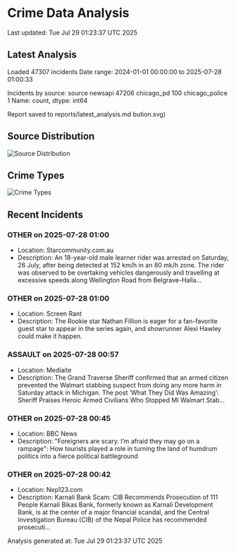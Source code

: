 # Crime Data Analysis
Last updated: Tue Jul 29 01:23:37 UTC 2025

## Latest Analysis

Loaded 47307 incidents
Date range: 2024-01-01 00:00:00 to 2025-07-28 01:00:33

Incidents by source:
source
newsapi           47206
chicago_pd          100
chicago_police        1
Name: count, dtype: int64

Report saved to reports/latest_analysis.md
bution.svg)

## Source Distribution
![Source Distribution](images/source_distribution.svg)

## Crime Types
![Crime Types](images/crime_types.svg)

## Recent Incidents

### OTHER on 2025-07-28 01:00
- Location: Starcommunity.com.au
- Description: An 18-year-old male learner rider was arrested on Saturday, 26 July, after being detected at 152 km/h in an 80 mk/h zone. The rider was observed to be overtaking vehicles dangerously and travelling at excessive speeds along Wellington Road from Belgrave-Halla…


### OTHER on 2025-07-28 01:00
- Location: Screen Rant
- Description: The Rookie star Nathan Fillion is eager for a fan-favorite guest star to appear in the series again, and showrunner Alexi Hawley could make it happen.


### ASSAULT on 2025-07-28 00:57
- Location: Mediaite
- Description: The Grand Traverse Sheriff confirmed that an armed citizen prevented the Walmart stabbing suspect from doing any more harm in Saturday attack in Michigan.
The post ‘What They Did Was Amazing’: Sheriff Praises Heroic Armed Civilians Who Stopped MI Walmart Stab…


### OTHER on 2025-07-28 00:45
- Location: BBC News
- Description: "Foreigners are scary. I’m afraid they may go on a rampage": How tourists played a role in turning the land of humdrum politics into a fierce political battleground


### OTHER on 2025-07-28 00:42
- Location: Nep123.com
- Description: Karnali Bank Scam: CIB Recommends Prosecution of 111 People Karnali Bikas Bank, formerly known as Karnali Development Bank, is at the center of a major financial scandal, and the Central Investigation Bureau (CIB) of the Nepal Police has recommended prosecuti…

Analysis generated at: Tue Jul 29 01:23:37 UTC 2025
